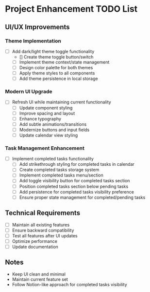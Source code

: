# Project Enhancement TODO List

## UI/UX Improvements

### Theme Implementation
- [ ] Add dark/light theme toggle functionality
  - [] Create theme toggle button/switch
  - [ ] Implement theme context/state management
  - [ ] Design color palette for both themes
  - [ ] Apply theme styles to all components
  - [ ] Add theme persistence in local storage

### Modern UI Upgrade
- [ ] Refresh UI while maintaining current functionality
  - [ ] Update component styling
  - [ ] Improve spacing and layout
  - [ ] Enhance typography
  - [ ] Add subtle animations/transitions
  - [ ] Modernize buttons and input fields
  - [ ] Update calendar view styling

### Task Management Enhancement
- [ ] Implement completed tasks functionality
  - [ ] Add strikethrough styling for completed tasks in calendar
  - [ ] Create completed tasks storage system
  - [ ] Implement completed tasks menu/section
  - [ ] Add toggle visibility button for completed tasks section
  - [ ] Position completed tasks section below pending tasks
  - [ ] Add persistence for completed tasks visibility preference
  - [ ] Ensure proper state management for completed/pending tasks

## Technical Requirements
- [ ] Maintain all existing features
- [ ] Ensure backward compatibility
- [ ] Test all features after UI updates
- [ ] Optimize performance
- [ ] Update documentation

## Notes
- Keep UI clean and minimal
- Maintain current feature set
- Follow Notion-like approach for completed tasks visibility 